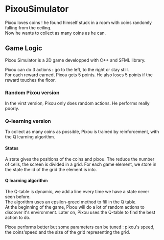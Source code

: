 # PixouSimulator

Pixou loves coins ! he found himself stuck in a room with coins randomly falling from the ceiling.   
Now he wants to collect as many coins as he can.   

## Game Logic
Pixou Simulator is a 2D game developped with C++ and SFML library.      

Pixou can do 3 actions : go to the left, to the right or stay still.  
For each reward earned, Pixou gets 5 points. He also loses 5 points if the reward touches the floor.   

### Random Pixou version
In the virst version, Pixou only does random actions. He performs really poorly.

### Q-learning version
To collect as many coins as possible, Pixou is trained by reinforcement, with the Q learning algorithm. 

#### States
A state gives the positions of the coins and pixou. The reduce the number of cells, the screen is divided in a grid. For each game element, we store in the state the id of the grid the element is into.  

#### Q learning algorithm
  
The Q-table is dynamic, we add a line every time we have a state never seen before.   
The algorithm uses an epsilon-greed method to fill in the Q table.   
At the beginning of the game, Pixou will do a lot of random actions to discover it's environment. Later on, Pixou uses the Q-table to find the best action to do.   

Pixou performs better but some parameters can be tuned : pixou's speed, the coins'speed and the size of the grid representing the grid. 